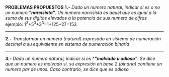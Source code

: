 **PROBLEMAS PROPUESTOS**
**1.-** *Dado un numero natural, indicar si es o no un numero **"narcisista"**. Un numero narcisista es aquel que es igual a la suma de sus dígitos elevados a la potencia de sus numero de cifras*
ejemplo:
1<sup>3</sup>+5<sup>3</sup>+3<sup>3</sup>=1+125+27=153

-----------
**2.-** *Transformar un numero (natural) expresado en sistema de numeración decimal a su equivalente en sistema de numeración binaria*

-----------
**3.-** *Dado un numero natural, indicar si es **^"malvado u odioso"**. Se dice que un numero es malvado si, su expresión en base 2 (binaria) contiene un numero par de unos. Caso contrario, se dice que es odioso*
